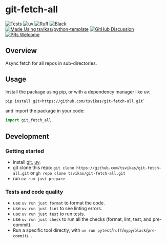 # git-fetch-all

[![Tests][tests-badge]][tests-link]
[![uv][uv-badge]][uv-link]
[![Ruff][ruff-badge]][ruff-link]
[![Black][black-badge]][black-link]
\
[![Made Using tsvikas/python-template][template-badge]][template-link]
[![GitHub Discussion][github-discussions-badge]][github-discussions-link]
[![PRs Welcome][prs-welcome-badge]][prs-welcome-link]

## Overview

Async fetch for all repos in sub-directories.

## Usage

Install the package using pip, or with a dependency manager like uv:

```bash
pip install git+https://github.com/tsvikas/git-fetch-all.git`
```

<!---
# TODO: replace with this after uploading to PyPI:
pip install git-fetch-all
-->

and import the package in your code:

```python
import git_fetch_all
```

## Development

### Getting started

- install [git][install-git], [uv][install-uv].
- git clone this repo:
  `git clone https://github.com/tsvikas/git-fetch-all.git`
  or `gh repo clone tsvikas/git-fetch-all.git`
- run `uv run just prepare`

### Tests and code quality

- use `uv run just format` to format the code.
- use `uv run just lint` to see linting errors.
- use `uv run just test` to run tests.
- use `uv run just check` to run all the checks (format, lint, test, and pre-commit).
- Run a specific tool directly, with
  `uv run pytest`/`ruff`/`mypy`/`black`/`pre-commit`/...

<!---
Badges to add, when needed:
# TODO: uncomment after adding RTD documentation
[![Documentation Status][rtd-badge]][rtd-link]
# TODO: write tests, uncomment this, and follow the link to finish setup:
[![codecov][codecov-badge]][codecov-link]
\
# TODO: uncomment after uploading to PyPI
[![PyPI version][pypi-version-badge]][pypi-link]
[![PyPI platforms][pypi-platforms-badge]][pypi-link]
[![Total downloads][pepy-badge]][pepy-link]

[codecov-badge]: https://codecov.io/gh/tsvikas/git-fetch-all/graph/badge.svg
[codecov-link]: https://codecov.io/gh/tsvikas/git-fetch-all
[pepy-badge]: https://img.shields.io/pepy/dt/git-fetch-all
[pepy-link]: https://pepy.tech/project/git-fetch-all
[pypi-link]: https://pypi.org/project/git-fetch-all/
[pypi-platforms-badge]: https://img.shields.io/pypi/pyversions/git-fetch-all
[pypi-version-badge]: https://img.shields.io/pypi/v/git-fetch-all
[rtd-badge]: https://readthedocs.org/projects/git-fetch-all/badge/?version=latest
[rtd-link]: https://git-fetch-all.readthedocs.io/en/latest/?badge=latest
-->

[black-badge]: https://img.shields.io/badge/code%20style-black-000000.svg
[black-link]: https://github.com/psf/black
[github-discussions-badge]: https://img.shields.io/static/v1?label=Discussions&message=Ask&color=blue&logo=github
[github-discussions-link]: https://github.com/tsvikas/git-fetch-all/discussions
[install-git]: https://git-scm.com/book/en/v2/Getting-Started-Installing-Git
[install-uv]: https://docs.astral.sh/uv/getting-started/installation/
[prs-welcome-badge]: https://img.shields.io/badge/PRs-welcome-brightgreen.svg
[prs-welcome-link]: http://makeapullrequest.com
[ruff-badge]: https://img.shields.io/endpoint?url=https://raw.githubusercontent.com/astral-sh/ruff/main/assets/badge/v2.json
[ruff-link]: https://github.com/astral-sh/ruff
[template-badge]: https://img.shields.io/badge/%F0%9F%9A%80_Made_Using-tsvikas%2Fpython--template-gold
[template-link]: https://github.com/tsvikas/python-template
[tests-badge]: https://github.com/tsvikas/git-fetch-all/actions/workflows/ci.yml/badge.svg
[tests-link]: https://github.com/tsvikas/git-fetch-all/actions/workflows/ci.yml
[uv-badge]: https://img.shields.io/endpoint?url=https://raw.githubusercontent.com/astral-sh/uv/main/assets/badge/v0.json
[uv-link]: https://github.com/astral-sh/uv
